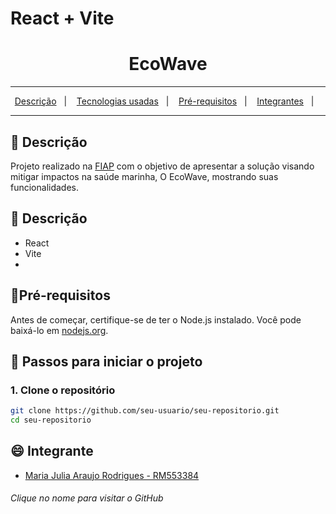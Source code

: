# React + Vite
<div align="center">
  <h1>EcoWave</h1>
</div>
<hr/>

<p align="center">
  <a href="#pushpin-Descrição">Descrição</a>&nbsp;&nbsp;&nbsp;|&nbsp;&nbsp;&nbsp;
  <a href="#pushpin-Descrição">Tecnologias usadas</a>&nbsp;&nbsp;&nbsp;|&nbsp;&nbsp;&nbsp;
  <a href="#pushpin-Descrição">Pré-requisitos</a>&nbsp;&nbsp;&nbsp;|&nbsp;&nbsp;&nbsp;
  <a href="#smile-Integrantes">Integrantes</a>&nbsp;&nbsp;&nbsp;|&nbsp;&nbsp;&nbsp;

</p>
<hr/>

## :pushpin: Descrição

Projeto realizado na [FIAP](https://www.fiap.com.br/) com o objetivo de apresentar a solução visando mitigar impactos na saúde marinha, O EcoWave, mostrando suas funcionalidades.

## :pushpin: Descrição

- React
- Vite
- 
## :pushpin:Pré-requisitos

Antes de começar, certifique-se de ter o Node.js instalado. Você pode baixá-lo em [nodejs.org](https://nodejs.org/).

## :pushpin: Passos para iniciar o projeto

### 1. Clone o repositório

```bash
git clone https://github.com/seu-usuario/seu-repositorio.git
cd seu-repositorio
```

## :smile: Integrante


- [Maria Julia Araujo Rodrigues - RM553384](https://github.com/majuaraujo)


###### Clique no nome para visitar o GitHub
